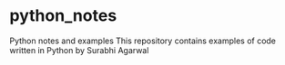 # python_notes
Python notes and examples
This repository contains examples of code written in Python by Surabhi Agarwal
